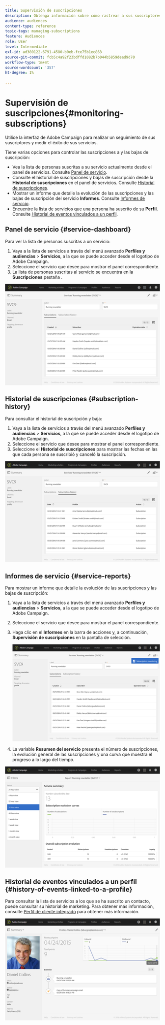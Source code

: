 ```yaml
---
title: Supervisión de suscripciones
description: Obtenga información sobre cómo rastrear a sus suscriptores y medir el éxito de sus servicios mediante paneles e informes.
audience: audiences
content-type: reference
topic-tags: managing-subscriptions
feature: Audiences
role: User
level: Intermediate
exl-id: ad380122-6791-4580-b0eb-fce75b1ec863
source-git-commit: fcb5c4a92f23bdffd1082b7b044b5859dead9d70
workflow-type: tm+mt
source-wordcount: '357'
ht-degree: 1%

---
```


# Supervisión de suscripciones{#monitoring-subscriptions}

Utilice la interfaz de Adobe Campaign para realizar un seguimiento de sus suscriptores y medir el éxito de sus servicios.

Tiene varias opciones para controlar las suscripciones a y las bajas de suscripción:

* Vea la lista de personas suscritas a su servicio actualmente desde el panel de servicios. Consulte [Panel de servicio](#service-dashboard).
* Consulte el historial de suscripciones y bajas de suscripción desde la **Historial de suscripciones** en el panel de servicios. Consulte [Historial de suscripciones](#subscription-history).
* Mostrar un informe que detalle la evolución de las suscripciones y las bajas de suscripción del servicio **Informes**. Consulte [Informes de servicio](#service-reports).
* Encuentre la lista de servicios que una persona ha suscrito de su **Perfil**. Consulte [Historial de eventos vinculados a un perfil](#history-of-events-linked-to-a-profile).

## Panel de servicio {#service-dashboard}

Para ver la lista de personas suscritas a un servicio:

1. Vaya a la lista de servicios a través del menú avanzado **Perfiles y audiencias** > **Servicios**, a la que se puede acceder desde el logotipo de Adobe Campaign.
1. Seleccione el servicio que desee para mostrar el panel correspondiente.
1. La lista de personas suscritas al servicio se encuentra en la **Suscripciones** pestaña .

![](assets/lp_monitoring_subscriptions_1.png)

## Historial de suscripciones {#subscription-history}

Para consultar el historial de suscripción y baja:

1. Vaya a la lista de servicios a través del menú avanzado **Perfiles y audiencias** > **Servicios**, a la que se puede acceder desde el logotipo de Adobe Campaign.
1. Seleccione el servicio que desee para mostrar el panel correspondiente.
1. Seleccione el **Historial de suscripciones** para mostrar las fechas en las que cada persona se suscribió y canceló la suscripción.

![](assets/lp_monitoring_subscriptions_2.png)

## Informes de servicio {#service-reports}

Para mostrar un informe que detalle la evolución de las suscripciones y las bajas de suscripción:

1. Vaya a la lista de servicios a través del menú avanzado **Perfiles y audiencias** > **Servicios**, a la que se puede acceder desde el logotipo de Adobe Campaign.
1. Seleccione el servicio que desee para mostrar el panel correspondiente.
1. Haga clic en el **Informes** en la barra de acciones y, a continuación, **Supervisión de suscripciones** en la pantalla de selección.

   ![](assets/lp_monitoring_subscriptions_3.png)

1. La variable **Resumen del servicio** presenta el número de suscripciones, la evolución general de las suscripciones y una curva que muestra el progreso a lo largo del tiempo.

![](assets/lp_monitoring_subscriptions_4.png)

## Historial de eventos vinculados a un perfil {#history-of-events-linked-to-a-profile}

Para consultar la lista de servicios a los que se ha suscrito un contacto, puede consultar su historial de marketing. Para obtener más información, consulte [Perfil de cliente integrado](../../audiences/using/integrated-customer-profile.md) para obtener más información.

![](assets/lp_monitoring_subscriptions_5.png)
